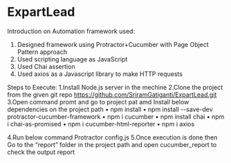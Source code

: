 # ExpartLead
Introduction on Automation framework used:
1. Designed framework using Protractor+Cucumber with Page Object Pattern approach
2. Used scripting language as JavaScript
3. Used Chai assertion 
4. Used axios as a Javascript library to make HTTP requests 

Steps to Execute:
1.Install Node.js server in the mechine	
2.Clone the project from the given git repo
    https://github.com/SriramGatiganti/ExpartLead.git
3.Open command promt and go to project pat amd Install below dependencies on the project path
    •	npm install
    •	npm install --save-dev protractor-cucumber-framework
    •	npm i cucumber
    •	npm install chai
    •	npm i chai-as-promised
    •	npm i cucumber-html-reporter
    •	npm i axios

4.Run below command
   Protractor config.js 
5.Once execution is done then Go to the “report” folder in the project path and open cucumber_report to check the output report
